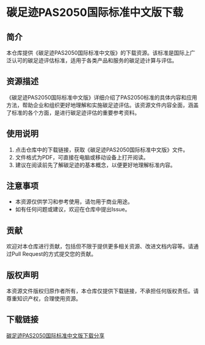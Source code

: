 # 碳足迹PAS2050国际标准中文版下载

## 简介
本仓库提供《碳足迹PAS2050国际标准中文版》的下载资源。该标准是国际上广泛认可的碳足迹评估标准，适用于各类产品和服务的碳足迹计算与评估。

## 资源描述
《碳足迹PAS2050国际标准中文版》详细介绍了PAS2050标准的具体内容和应用方法，帮助企业和组织更好地理解和实施碳足迹评估。该资源文件内容全面，涵盖了标准的各个方面，是进行碳足迹评估的重要参考资料。

## 使用说明
1. 点击仓库中的下载链接，获取《碳足迹PAS2050国际标准中文版》文件。
2. 文件格式为PDF，可直接在电脑或移动设备上打开阅读。
3. 建议在阅读前先了解碳足迹的基本概念，以便更好地理解标准内容。

## 注意事项
- 本资源仅供学习和参考使用，请勿用于商业用途。
- 如有任何问题或建议，欢迎在仓库中提出Issue。

## 贡献
欢迎对本仓库进行贡献，包括但不限于提供更多相关资源、改进文档内容等。请通过Pull Request的方式提交您的贡献。

## 版权声明
本资源文件版权归原作者所有，本仓库仅提供下载链接，不承担任何版权责任。请尊重知识产权，合理使用资源。

## 下载链接

[碳足迹PAS2050国际标准中文版下载分享](https://pan.quark.cn/s/b9a4c6f2e068)